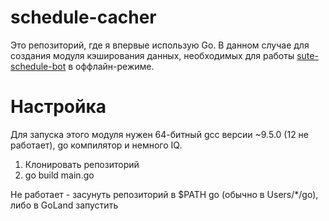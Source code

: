 # schedule-cacher

Это репозиторий, где я впервые использую Go.
В данном случае для создания модуля кэширования данных, необходимых для работы [sute-schedule-bot](https://github.com/cubicbyte/sute-schedule-bot)
в оффлайн-режиме.

# Настройка

Для запуска этого модуля нужен 64-битный gcc версии ~9.5.0 (12 не работает), go компилятор и немного IQ.

1. Клонировать репозиторий
2. go build main.go

Не работает - засунуть репозиторий в $PATH go (обычно в Users/*/go), либо в GoLand запустить
